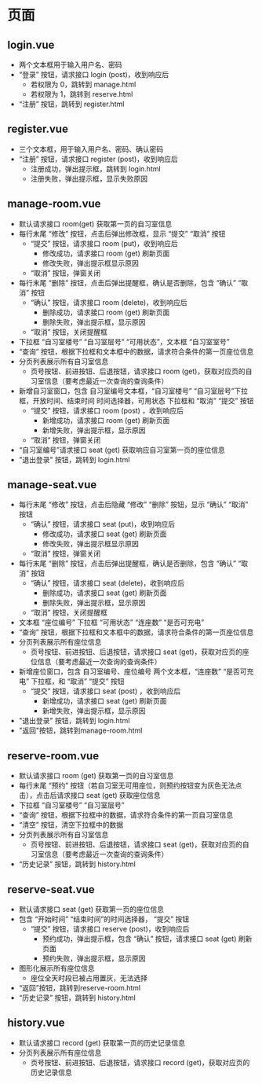 
# 页面

## login.vue

- 两个文本框用于输入用户名、密码
- “登录” 按钮，请求接口 login (post)，收到响应后
  - 若权限为 0，跳转到 manage.html
  - 若权限为 1，跳转到 reserve.html
- “注册” 按钮，跳转到 register.html



## register.vue

- 三个文本框，用于输入用户名、密码、确认密码
- “注册” 按钮，请求接口 register (post)，收到响应后
  - 注册成功，弹出提示框，跳转到 login.html
  - 注册失败，弹出提示框，显示失败原因




## manage-room.vue

- 默认请求接口 room(get) 获取第一页的自习室信息
- 每行末尾 “修改” 按钮，点击后弹出修改框，显示 “提交” “取消” 按钮
  - “提交” 按钮，请求接口 room (put)，收到响应后
    - 修改成功，请求接口 room (get) 刷新页面
    - 修改失败，弹出提示框显示原因
  - “取消” 按钮，弹窗关闭
- 每行末尾 “删除” 按钮，点击后弹出提醒框，确认是否删除，包含 “确认” “取消” 按钮
  - “确认” 按钮，请求接口 room (delete)，收到响应后
    - 删除成功，请求接口 room (get) 刷新页面
    - 删除失败，弹出提示框，显示原因
  - “取消” 按钮，关闭提醒框
- 下拉框 “自习室楼号” “自习室层号” “可用状态”，文本框 “自习室室号”
- “查询” 按钮，根据下拉框和文本框中的数据，请求符合条件的第一页座位信息
- 分页列表展示所有自习室信息
  - 页号按钮、前进按钮、后退按钮，请求接口 room (get)，获取对应页的自习室信息（要考虑最近一次查询的查询条件）
- 新增自习室窗口，包含 自习室编号文本框，“自习室楼号” “自习室层号”下拉框，开放时间、结束时间 时间选择器，可用状态 下拉框和 “取消” “提交” 按钮
  - “提交” 按钮，请求接口 room (post) ，收到响应后
    - 新增成功，请求接口 room (get) 刷新页面
    - 新增失败，弹出提示框，显示原因
  - “取消” 按钮，弹窗关闭
- “自习室编号”请求接口 seat (get) 获取响应自习室第一页的座位信息
- "退出登录" 按钮，跳转到 login.html



## manage-seat.vue

- 每行末尾 “修改” 按钮，点击后隐藏 “修改” “删除” 按钮，显示 “确认” “取消” 按钮
  - “确认” 按钮，请求接口 seat (put)，收到响应后
    - 修改成功，请求接口 seat (get) 刷新页面
    - 修改失败，弹出提示框显示原因
  - “取消” 按钮，弹窗关闭
- 每行末尾 “删除” 按钮，点击后弹出提醒框，确认是否删除，包含 “确认” “取消” 按钮
  - “确认” 按钮，请求接口 seat (delete)，收到响应后
    - 删除成功，请求接口 seat (get) 刷新页面
    - 删除失败，弹出提示框，显示原因
  - “取消” 按钮，关闭提醒框
- 文本框 “座位编号” 下拉框 “可用状态” “连座数” “是否可充电”
- “查询” 按钮，根据下拉框和文本框中的数据，请求符合条件的第一页座位信息
- 分页列表展示所有座位信息
  - 页号按钮、前进按钮、后退按钮，请求接口 seat (get)，获取对应页的座位信息（要考虑最近一次查询的查询条件）
- 新增座位窗口，包含 自习室编号、座位编号 两个文本框，“连座数” “是否可充电” 下拉框，和 “取消” “提交” 按钮
  - “提交” 按钮，请求接口 seat (post) ，收到响应后
    - 新增成功，请求接口 seat (get) 刷新页面
    - 新增失败，弹出提示框，显示原因
- "退出登录" 按钮，跳转到 login.html
- "返回"按钮，跳转到manage-room.html



## reserve-room.vue

- 默认请求接口 room (get) 获取第一页的自习室信息
- 每行末尾 “预约” 按钮（若自习室无可用座位，则预约按钮变为灰色无法点击），点击后请求接口 seat (get) 获取座位信息
- 下拉框 “自习室楼号” “自习室层号” 
- “查询” 按钮，根据下拉框中的数据，请求符合条件的第一页自习室信息
- “清空” 按钮，清空下拉框中的数据
- 分页列表展示所有自习室信息
  - 页号按钮、前进按钮、后退按钮，请求接口 seat (get)，获取对应页的自习室信息（要考虑最近一次查询的查询条件）
- “历史记录” 按钮，跳转到 history.html

## reserve-seat.vue

- 默认请求接口 seat (get) 获取第一页的座位信息
- 包含 “开始时间” “结束时间”的时间选择器， “提交” 按钮
  - “提交” 按钮，请求接口 reserve (post)，收到响应后
    - 预约成功，弹出提示框，包含 “确认” 按钮，请求接口 seat (get) 刷新页面
    - 预约失败，弹出提示框，显示原因
- 图形化展示所有座位信息
  - 座位全天时段已被占用置灰，无法选择
- “返回”按钮，跳转到reserve-room.html
- “历史记录” 按钮，跳转到 history.html

## history.vue

- 默认请求接口 record (get) 获取第一页的历史记录信息
- 分页列表展示所有座位信息
  - 页号按钮、前进按钮、后退按钮，请求接口 record (get)，获取对应页的历史记录信息



